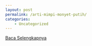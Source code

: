 ```yaml
---
layout: post
permalink: /arti-mimpi-monyet-putih/
categories:
    - Uncategorized
---
```


[Baca Selengkapnya](/10)